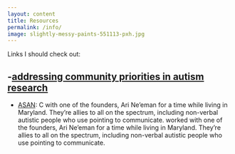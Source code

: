 ```yaml
---
layout: content
title: Resources
permalink: /info/
image: slightly-messy-paints-551113-pxh.jpg
---
```



Links I should check out:

-[addressing community priorities in autism research](https://www.frontiersin.org/articles/10.3389/fpsyg.2022.864991/full)
- 



- [ASAN](https://autisticadvocacy.org):  C with one of the founders, Ari Ne’eman for a time while living in Maryland. They’re allies to all on the spectrum, including non-verbal autistic people who use pointing to communicate.
worked with one of the founders, Ari Ne’eman for a time while living in Maryland. They’re allies to all on the spectrum, including non-verbal autistic people who use pointing to communicate.
